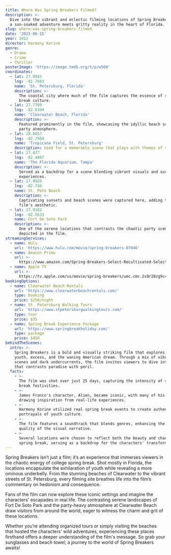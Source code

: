 ```yaml
---
title: Where Was Spring Breakers Filmed?
description: >-
  Dive into the vibrant and eclectic filming locations of Spring Breakers, where
  a sun-soaked adventure meets gritty reality in the heart of Florida.
slug: where-was-spring-breakers-filmed
date: '2023-06-15'
year: 2012
director: Harmony Korine
genre:
  - Drama
  - Crime
  - Thriller
posterImage: 'https://image.tmdb.org/t/p/w500'
coordinates:
  - lat: 27.9943
    lng: -81.7603
    name: 'St. Petersburg, Florida'
    description: >-
      The coastal city where much of the film captures the essence of spring
      break culture.
  - lat: 27.7709
    lng: -82.6394
    name: 'Clearwater Beach, Florida'
    description: >-
      Featured prominently in the film, showcasing the idyllic beach scenery and
      party atmosphere.
  - lat: 28.0057
    lng: -82.7984
    name: 'Tropicana Field, St. Petersburg'
    description: Used for a memorable scene that plays with themes of violence and excess.
  - lat: 27.877
    lng: -82.4887
    name: 'The Florida Aquarium, Tampa'
    description: >-
      Served as a backdrop for a scene blending vibrant visuals and surreal
      experiences.
  - lat: 27.9926
    lng: -82.746
    name: St. Pete Beach
    description: >-
      Captivating sunsets and beach scenes were captured here, adding to the
      film's aesthetic.
  - lat: 27.9102
    lng: -82.5633
    name: Fort De Soto Park
    description: >-
      One of the serene locations that contrasts the chaotic party scenes
      depicted in the film.
streamingServices:
  - name: Hulu
    url: 'https://www.hulu.com/movie/spring-breakers-87046'
  - name: Amazon Prime
    url: >-
      https://www.amazon.com/Spring-Breakers-Select-Recultivated-Select/dp/B00D4D1GI2
  - name: Apple TV
    url: >-
      https://tv.apple.com/us/movie/spring-breakers/umc.cmc.2s9r20zg9c4mt43de3u4ilm3z
bookingOptions:
  - name: Clearwater Beach Rentals
    url: 'https://www.clearwaterbeachrentals.com/'
    type: booking
    price: $250/night
  - name: St. Petersburg Walking Tours
    url: 'https://www.stpetersburgwalkingtours.com/'
    type: tour
    price: $35
  - name: Spring Break Experience Package
    url: 'https://www.springbreakholiday.com/'
    type: package
    price: $450
behindTheScenes:
  intro: >-
    Spring Breakers is a bold and visually striking film that explores themes of
    youth, excess, and the waning American dream. Through a mix of vibrant beach
    scenes and dark undercurrents, the film invites viewers to dive into a world
    that contrasts paradise with peril.
  facts:
    - >-
      The film was shot over just 25 days, capturing the intensity of spring
      break festivities.
    - >-
      James Franco's character, Alien, became iconic, with many of his scenes
      drawing inspiration from real-life experiences.
    - >-
      Harmony Korine utilized real spring break events to create authentic
      portrayals of youth culture.
    - >-
      The film features a soundtrack that blends genres, enhancing the dreamlike
      quality of the visual narrative.
    - >-
      Several locations were chosen to reflect both the beauty and chaos of
      spring break, serving as a backdrop for the characters' transformation.
---
```


<SpringBreakersGuide />

Spring Breakers isn’t just a film; it’s an experience that immerses viewers in the chaotic energy of college spring break. Shot mostly in Florida, the locations encapsulate the exhilaration of youth while revealing a more ominous underbelly. From the stunning beaches of Clearwater to the vibrant streets of St. Petersburg, every filming site breathes life into the film’s commentary on hedonism and consequence.

Fans of the film can now explore these iconic settings and imagine the characters' escapades in real life. The contrasting serene landscapes of Fort De Soto Park and the party-heavy atmosphere at Clearwater Beach draw visitors from around the world, eager to witness the charm and grit of these locations.

Whether you’re attending organized tours or simply visiting the beaches that hosted the characters' wild adventures, experiencing these places firsthand offers a deeper understanding of the film's message. So grab your sunglasses and beach towel; a journey to the world of Spring Breakers awaits!
